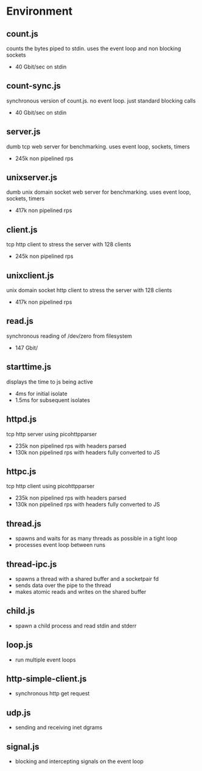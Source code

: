 # Environment

## count.js

counts the bytes piped to stdin. uses the event loop and non blocking sockets
- 40 Gbit/sec on stdin

## count-sync.js

synchronous version of count.js. no event loop. just standard blocking calls
- 40 Gbit/sec on stdin

## server.js

dumb tcp web server for benchmarking. uses event loop, sockets, timers
- 245k non pipelined rps

## unixserver.js

dumb unix domain socket web server for benchmarking. uses event loop, sockets, timers
- 417k non pipelined rps

## client.js

tcp http client to stress the server with 128 clients
- 245k non pipelined rps

## unixclient.js

unix domain socket http client to stress the server with 128 clients
- 417k non pipelined rps

## read.js

synchronous reading of /dev/zero from filesystem
- 147 Gbit/

## starttime.js

displays the time to js being active
- 4ms for initial isolate
- 1.5ms for subsequent isolates

## httpd.js

tcp http server using picohttpparser
- 235k non pipelined rps with headers parsed
- 130k non pipelined rps with headers fully converted to JS

## httpc.js

tcp http client using picohttpparser
- 235k non pipelined rps with headers parsed
- 130k non pipelined rps with headers fully converted to JS

## thread.js

- spawns and waits for as many threads as possible in a tight loop
- processes event loop between runs

## thread-ipc.js

- spawns a thread with a shared buffer and a socketpair fd
- sends data over the pipe to the thread
- makes atomic reads and writes on the shared buffer

## child.js

- spawn a child process and read stdin and stderr

## loop.js

- run multiple event loops

## http-simple-client.js

- synchronous http get request

## udp.js

- sending and receiving inet dgrams

## signal.js

- blocking and intercepting signals on the event loop
